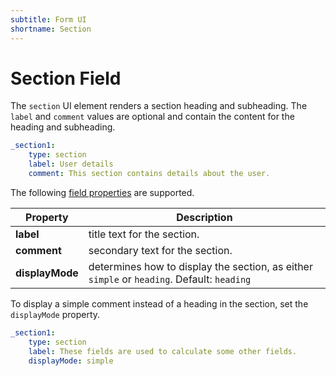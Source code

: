 ```yaml
---
subtitle: Form UI
shortname: Section
---
```

# Section Field

The `section` UI element renders a section heading and subheading. The `label` and `comment` values are optional and contain the content for the heading and subheading.

```yaml
_section1:
    type: section
    label: User details
    comment: This section contains details about the user.
```

The following [field properties](../form-fields.md) are supported.

Property | Description
------------- | -------------
**label** | title text for the section.
**comment** | secondary text for the section.
**displayMode** | determines how to display the section, as either `simple` or `heading`. Default: `heading`

To display a simple comment instead of a heading in the section, set the `displayMode` property.

```yaml
_section1:
    type: section
    label: These fields are used to calculate some other fields.
    displayMode: simple
```
